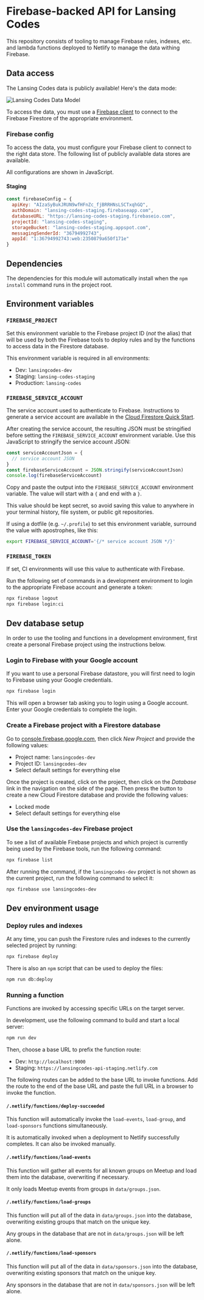 # Firebase-backed API for Lansing Codes

This repository consists of tooling to manage Firebase rules, indexes, etc. and
lambda functions deployed to Netlify to manage the data withing Firebase.

## Data access

The Lansing Codes data is publicly available! Here's the data mode:

![Lansing Codes Data Model](https://i.imgur.com/L2Xl8zt.jpg)

To access the data, you must use a
[Firebase client](https://firebase.google.com/docs/firestore/quickstart#set_up_your_development_environment) to connect to the Firebase
Firestore of the appropriate environment.

### Firebase config

To access the data, you must configure your Firebase client to connect to the
right data store. The following list of publicly available data stores are
available.

All configurations are shown in JavaScript.

#### Staging

``` js
const firebaseConfig = {
  apiKey: "AIzaSyBukJRUN9wfHFnZc_fjBRRHNsLSCTxqhGQ",
  authDomain: "lansing-codes-staging.firebaseapp.com",
  databaseURL: "https://lansing-codes-staging.firebaseio.com",
  projectId: "lansing-codes-staging",
  storageBucket: "lansing-codes-staging.appspot.com",
  messagingSenderId: "36794992743",
  appId: "1:36794992743:web:2350879a650f171e"
}
```

## Dependencies

The dependencies for this module will automatically install when the
`npm install` command runs in the project root.

## Environment variables

### `FIREBASE_PROJECT`

Set this environment variable to the Firebase project ID (_not_ the alias) that
will be used by both the Firebase tools to deploy rules and by the functions to
access data in the Firestore database.

This environment variable is required in all environments:

* Dev: `lansingcodes-dev`
* Staging: `lansing-codes-staging`
* Production: `lansing-codes`

### `FIREBASE_SERVICE_ACCOUNT`

The service account used to authenticate to Firebase. Instructions to generate
a service account are available in the
[Cloud Firestore Quick Start](https://firebase.google.com/docs/firestore/quickstart).

After creating the service account, the resulting JSON must be stringified
before setting the `FIREBASE_SERVICE_ACCOUNT` environment variable. Use this
JavaScript to stringify the service account JSON:

``` js
const serviceAccountJson = {
  // service account JSON
}
const firebaseServiceAccount = JSON.stringify(serviceAccountJson)
console.log(firebaseServiceAccount)
```

Copy and paste the output into the `FIREBASE_SERVICE_ACCOUNT` environment
variable. The value will start with a `{` and end with a `}`.

This value should be kept secret, so avoid saving this value to anywhere in
your terminal history, file system, or public git repositories.

If using a dotfile (e.g. `~/.profile`) to set this environment variable,
surround the value with apostrophes, like this:

``` sh
export FIREBASE_SERVICE_ACCOUNT='{/* service account JSON */}'
```

### `FIREBASE_TOKEN`

If set, CI environments will use this value to authenticate with Firebase.

Run the following set of commands in a development environment to login to the
appropriate Firebase account and generate a token:

``` sh
npx firebase logout
npx firebase login:ci
```

## Dev database setup

In order to use the tooling and functions in a development environment, first
create a personal Firebase project using the instructions below.

### Login to Firebase with your Google account

If you want to use a personal Firebase datastore, you will first need to login
to Firebase using your Google credentials.

``` sh
npx firebase login
```

This will open a browser tab asking you to login using a Google account. Enter
your Google credentials to complete the login.

### Create a Firebase project with a Firestore database

Go to [console.firebase.google.com](https://console.firebase.google.com), then
click _New Project_ and provide the following values:

* Project name: `lansingcodes-dev`
* Project ID: `lansingcodes-dev`
* Select default settings for everything else

Once the project is created, click on the project, then click on the _Database_
link in the navigation on the side of the page. Then press the button to create
a new Cloud Firestore database and provide the following values:

* Locked mode
* Select default settings for everything else

### Use the `lansingcodes-dev` Firebase project

To see a list of available Firebase projects and which project is currently
being used by the Firebase tools, run the following command:

``` sh
npx firebase list
```

After running the command, if the `lansingcodes-dev` project is not shown as
the current project, run the following command to select it:

``` sh
npx firebase use lansingcodes-dev
```

## Dev environment usage

### Deploy rules and indexes

At any time, you can push the Firestore rules and indexes to the currently
selected project by running:

``` sh
npx firebase deploy
```

There is also an `npm` script that can be used to deploy the files:

``` sh
npm run db:deploy
```

### Running a function

Functions are invoked by accessing specific URLs on the target server.

In development, use the following command to build and start a local server:

``` sh
npm run dev
```

Then, choose a base URL to prefix the function route:

* Dev: `http://localhost:9000`
* Staging: `https://lansingcodes-api-staging.netlify.com`

The following routes can be added to the base URL to invoke functions. Add the
route to the end of the base URL and paste the full URL in a browser to invoke
the function.

#### `/.netlify/functions/deploy-succeeded`

This function will automatically invoke the `load-events`, `load-group`, and
`load-sponsors` functions simultaneously.

It is automatically invoked when a deployment to Netlify successfully completes.
It can also be invoked manually.

#### `/.netlify/functions/load-events`

This function will gather all events for all known groups on Meetup and load
them into the database, overwriting if necessary.

It only loads Meetup events from groups in `data/groups.json`.

#### `/.netlify/functions/load-groups`

This function will put all of the data in `data/groups.json` into the database,
overwriting existing groups that match on the unique key.

Any groups in the database that are not in `data/groups.json` will be left
alone.

#### `/.netlify/functions/load-sponsors`

This function will put all of the data in `data/sponsors.json` into the
database, overwriting existing sponsors that match on the unique key.

Any sponsors in the database that are not in `data/sponsors.json` will be left
alone.
